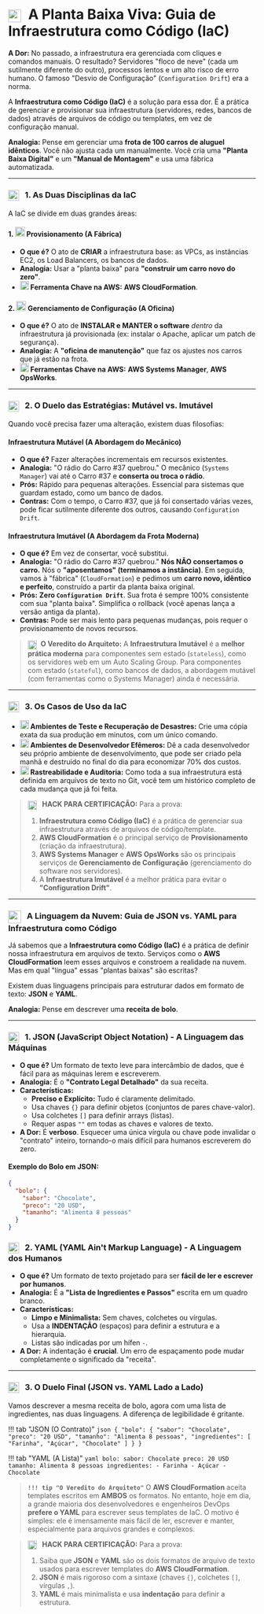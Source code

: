# <img src="https://api.iconify.design/mdi/file-code-outline.svg?color=currentColor" width="26" style="vertical-align:middle; margin-right:8px;" /> A Planta Baixa Viva: Guia de Infraestrutura como Código (IaC)

**A Dor:** No passado, a infraestrutura era gerenciada com cliques e comandos manuais. O resultado? Servidores "floco de neve" (cada um sutilmente diferente do outro), processos lentos e um alto risco de erro humano. O famoso "Desvio de Configuração" (`Configuration Drift`) era a norma.

A **Infraestrutura como Código (IaC)** é a solução para essa dor. É a prática de gerenciar e provisionar sua infraestrutura (servidores, redes, bancos de dados) através de arquivos de código ou templates, em vez de configuração manual.

**Analogia:** Pense em gerenciar uma **frota de 100 carros de aluguel idênticos**. Você não ajusta cada um manualmente. Você cria uma **"Planta Baixa Digital"** e um **"Manual de Montagem"** e usa uma fábrica automatizada.

---

### <img src="https://api.iconify.design/mdi/tools.svg?color=currentColor" width="22" style="vertical-align:middle; margin-right:8px;" /> 1. As Duas Disciplinas da IaC

A IaC se divide em duas grandes áreas:

#### 1. <img src="https://api.iconify.design/mdi/factory.svg?color=currentColor" width="20" /> Provisionamento (A Fábrica)
* **O que é?** O ato de **CRIAR** a infraestrutura base: as VPCs, as instâncias EC2, os Load Balancers, os bancos de dados.
* **Analogia:** Usar a "planta baixa" para **"construir um carro novo do zero"**.
* **<img src="https://api.iconify.design/logos/aws-cloudformation.svg?color=currentColor" width="18" /> Ferramenta Chave na AWS:** **AWS CloudFormation**.

#### 2. <img src="https://api.iconify.design/mdi/wrench-cog-outline.svg?color=currentColor" width="20" /> Gerenciamento de Configuração (A Oficina)
* **O que é?** O ato de **INSTALAR e MANTER o software** *dentro* da infraestrutura já provisionada (ex: instalar o Apache, aplicar um patch de segurança).
* **Analogia:** A **"oficina de manutenção"** que faz os ajustes nos carros que já estão na frota.
* **<img src="https://api.iconify.design/logos/aws-systems-manager.svg?color=currentColor" width="18" /> Ferramentas Chave na AWS:** **AWS Systems Manager**, **AWS OpsWorks**.

---

### <img src="https://api.iconify.design/mdi/compare-horizontal.svg?color=currentColor" width="22" style="vertical-align:middle; margin-right:8px;" /> 2. O Duelo das Estratégias: Mutável vs. Imutável

Quando você precisa fazer uma alteração, existem duas filosofias:

#### Infraestrutura Mutável (A Abordagem do Mecânico)
* **O que é?** Fazer alterações incrementais em recursos existentes.
* **Analogia:** "O rádio do Carro #37 quebrou." O mecânico (`Systems Manager`) vai até o Carro #37 e **conserta ou troca o rádio**.
* **Prós:** Rápido para pequenas alterações. Essencial para sistemas que guardam estado, como um banco de dados.
* **Contras:** Com o tempo, o Carro #37, que já foi consertado várias vezes, pode ficar sutilmente diferente dos outros, causando `Configuration Drift`.

#### Infraestrutura Imutável (A Abordagem da Frota Moderna)
* **O que é?** Em vez de consertar, você substitui.
* **Analogia:** "O rádio do Carro #37 quebrou." **Nós NÃO consertamos o carro.** Nós o **"aposentamos" (terminamos a instância)**. Em seguida, vamos à "fábrica" (`CloudFormation`) e pedimos um **carro novo, idêntico e perfeito**, construído a partir da planta baixa original.
* **Prós:** **Zero `Configuration Drift`**. Sua frota é sempre 100% consistente com sua "planta baixa". Simplifica o rollback (você apenas lança a versão antiga da planta).
* **Contras:** Pode ser mais lento para pequenas mudanças, pois requer o provisionamento de novos recursos.

> **<img src="https://api.iconify.design/mdi/lightbulb-on-outline.svg?color=currentColor" width="18" style="vertical-align:middle; margin-right:5px;" /> O Veredito do Arquiteto:** A **Infraestrutura Imutável** é a **melhor prática moderna** para componentes sem estado (`stateless`), como os servidores web em um Auto Scaling Group. Para componentes com estado (`stateful`), como bancos de dados, a abordagem mutável (com ferramentas como o Systems Manager) ainda é necessária.

---

### <img src="https://api.iconify.design/mdi/creation.svg?color=currentColor" width="22" style="vertical-align:middle; margin-right:8px;" /> 3. Os Casos de Uso da IaC

* **<img src="https://api.iconify.design/mdi/content-copy.svg?color=currentColor" width="18" /> Ambientes de Teste e Recuperação de Desastres:** Crie uma cópia exata da sua produção em minutos, com um único comando.
* **<img src="https://api.iconify.design/mdi/laptop.svg?color=currentColor" width="18" /> Ambientes de Desenvolvedor Efêmeros:** Dê a cada desenvolvedor seu próprio ambiente de desenvolvimento, que pode ser criado pela manhã e destruído no final do dia para economizar 70% dos custos.
* **<img src="https://api.iconify.design/mdi/history.svg?color=currentColor" width="18" /> Rastreabilidade e Auditoria:** Como toda a sua infraestrutura está definida em arquivos de texto no Git, você tem um histórico completo de cada mudança que já foi feita.

> **<img src="https://api.iconify.design/mdi/star-four-points.svg?color=currentColor" width="18" style="vertical-align:middle; margin-right:8px;" /> HACK PARA CERTIFICAÇÃO:** Para a prova:
> 1.  **Infraestrutura como Código (IaC)** é a prática de gerenciar sua infraestrutura através de arquivos de código/template.
> 2.  **AWS CloudFormation** é o principal serviço de **Provisionamento** (criação da infraestrutura).
> 3.  **AWS Systems Manager** e **AWS OpsWorks** são os principais serviços de **Gerenciamento de Configuração** (gerenciamento do software *nos* servidores).
> 4.  A **Infraestrutura Imutável** é a melhor prática para evitar o **"Configuration Drift"**.

---

### <img src="https://api.iconify.design/mdi/code-braces.svg?color=currentColor" width="26" style="vertical-align:middle; margin-right:8px;" /> A Linguagem da Nuvem: Guia de JSON vs. YAML para Infraestrutura como Código

Já sabemos que a **Infraestrutura como Código (IaC)** é a prática de definir nossa infraestrutura em arquivos de texto. Serviços como o **AWS CloudFormation** leem esses arquivos e constroem a realidade na nuvem. Mas em qual "língua" essas "plantas baixas" são escritas?

Existem duas linguagens principais para estruturar dados em formato de texto: **JSON** e **YAML**.

**Analogia:** Pense em descrever uma **receita de bolo**.

---

### <img src="https://api.iconify.design/mdi/file-document-outline.svg?color=currentColor" width="22" style="vertical-align:middle; margin-right:8px;" /> 1. JSON (JavaScript Object Notation) - A Linguagem das Máquinas

* **O que é?** Um formato de texto leve para intercâmbio de dados, que é fácil para as máquinas lerem e escreverem.
* **Analogia:** É o **"Contrato Legal Detalhado"** da sua receita.
* **Características:**
    * **Preciso e Explícito:** Tudo é claramente delimitado.
    * Usa chaves `{}` para definir objetos (conjuntos de pares chave-valor).
    * Usa colchetes `[]` para definir arrays (listas).
    * Requer aspas `""` em todas as chaves e valores de texto.
* **A Dor:** É **verboso**. Esquecer uma única vírgula ou chave pode invalidar o "contrato" inteiro, tornando-o mais difícil para humanos escreverem do zero.

#### Exemplo do Bolo em JSON:
```json
{
  "bolo": {
    "sabor": "Chocolate",
    "preco": "20 USD",
    "tamanho": "Alimenta 8 pessoas"
  }
}
```
### <img src="https://api.iconify.design/mdi/file-document-edit-outline.svg?color=currentColor" width="22" style="vertical-align:middle; margin-right:8px;" /> 2. YAML (YAML Ain't Markup Language) - A Linguagem dos Humanos

* **O que é?** Um formato de texto projetado para ser **fácil de ler e escrever por humanos**.
* **Analogia:** É a **"Lista de Ingredientes e Passos"** escrita em um quadro branco.
* **Características:**
    * **Limpo e Minimalista:** Sem chaves, colchetes ou vírgulas.
    * Usa a **INDENTAÇÃO** (espaços) para definir a estrutura e a hierarquia.
    * Listas são indicadas por um hífen `-`.
* **A Dor:** A indentação é **crucial**. Um erro de espaçamento pode mudar completamente o significado da "receita".

---

### <img src="https://api.iconify.design/mdi/compare-horizontal.svg?color=currentColor" width="22" style="vertical-align:middle; margin-right:8px;" /> 3. O Duelo Final (JSON vs. YAML Lado a Lado)

Vamos descrever a mesma receita de bolo, agora com uma lista de ingredientes, nas duas linguagens. A diferença de legibilidade é gritante.

!!! tab "JSON (O Contrato)"
    ```json
    {
      "bolo": {
        "sabor": "Chocolate",
        "preco": "20 USD",
        "tamanho": "Alimenta 8 pessoas",
        "ingredientes": [
          "Farinha",
          "Açúcar",
          "Chocolate"
        ]
      }
    }
    ```

!!! tab "YAML (A Lista)"
    ```yaml
    bolo:
      sabor: Chocolate
      preco: 20 USD
      tamanho: Alimenta 8 pessoas
      ingredientes:
        - Farinha
        - Açúcar
        - Chocolate
    ```

> **`!!! tip "O Veredito do Arquiteto"`**
> O **AWS CloudFormation** aceita templates escritos em **AMBOS** os formatos.
> No entanto, hoje em dia, a grande maioria dos desenvolvedores e engenheiros DevOps **prefere o YAML** para escrever seus templates de IaC. O motivo é simples: ele é imensamente mais fácil de ler, escrever e manter, especialmente para arquivos grandes e complexos.

> **<img src="https://api.iconify.design/mdi/star-four-points.svg?color=currentColor" width="18" style="vertical-align:middle; margin-right:8px;" /> HACK PARA CERTIFICAÇÃO:** Para a prova:
> 1.  Saiba que **JSON** e **YAML** são os dois formatos de arquivo de texto usados para escrever templates do **AWS CloudFormation**.
> 2.  **JSON** é mais rigoroso com a sintaxe (chaves `{}`, colchetes `[]`, vírgulas `,`).
> 3.  **YAML** é mais minimalista e usa **indentação** para definir a estrutura.